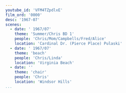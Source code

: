 ```yaml
---
youtube_id: 'VFM4TZpdlxE'
film_ord: '0000'
desc: '1967-07'
scenes:
  - date: ' 1967/07'
    theme: 'Summer/Chris BD 1'
    people: 'Chris/Mom/Campbells/Fred/Alice'
    location: 'Cardinal Dr. (Pierce Place) Pulaski'
  - date: ' 1967/07'
    theme: 'beach'
    people: 'Chris/Linda'
    location: 'Virginia Beach'
  - date: ''
    theme: 'chair'
    people: 'Chris'
    location: 'Windsor Hills'
...
```

